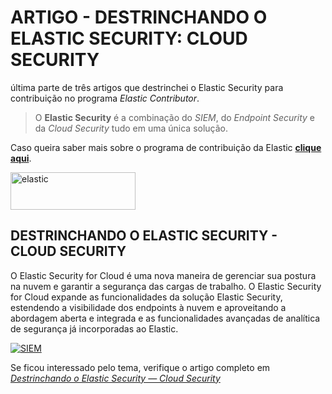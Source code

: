 # ARTIGO - DESTRINCHANDO O ELASTIC SECURITY: CLOUD SECURITY

última parte de três artigos que destrinchei o Elastic Security para contribuição no programa *Elastic Contributor*.

> O **Elastic Security** é a combinação do *SIEM*, do *Endpoint Security* e da *Cloud Security* tudo em uma única solução.

Caso queira saber mais sobre o programa de contribuição da Elastic [**clique aqui**](https://www.elastic.co/pt/community/contributor).

<a href="https://ibb.co/56cKBBj"><img src="https://i.ibb.co/XbJYSS5/elastic.png" alt="elastic" width="200" height="60" border="0"></a>

## DESTRINCHANDO O ELASTIC SECURITY - CLOUD SECURITY

O Elastic Security for Cloud é uma nova maneira de gerenciar sua postura na nuvem e garantir a segurança das cargas de trabalho. O Elastic Security for Cloud expande as funcionalidades da solução Elastic Security, estendendo a visibilidade dos endpoints à nuvem e aproveitando a abordagem aberta e integrada e as funcionalidades avançadas de analítica de segurança já incorporadas ao Elastic.

<a href="https://ibb.co/VDdwPyF"><img src="https://i.ibb.co/2PwZf2z/SIEM.png" alt="SIEM" border="0"></a>

Se ficou interessado pelo tema, verifique o artigo completo em [*Destrinchando o Elastic Security — Cloud Security*](https://medium.com/@rafael.mmedeiros/destrinchando-o-elastic-security-cloud-security-ddaaedfc5745)

